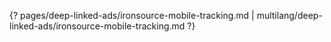 {? pages/deep-linked-ads/ironsource-mobile-tracking.md | multilang/deep-linked-ads/ironsource-mobile-tracking.md ?}
